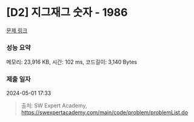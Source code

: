 # [D2] 지그재그 숫자 - 1986 

[문제 링크](https://swexpertacademy.com/main/code/problem/problemDetail.do?contestProbId=AV5PxmBqAe8DFAUq) 

### 성능 요약

메모리: 23,916 KB, 시간: 102 ms, 코드길이: 3,140 Bytes

### 제출 일자

2024-05-01 17:33



> 출처: SW Expert Academy, https://swexpertacademy.com/main/code/problem/problemList.do